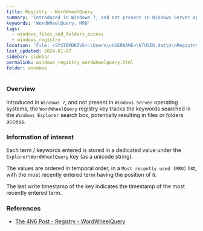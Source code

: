 ```yaml
---
title: Registry - WordWheelQuery
summary: 'Introduced in Windows 7, and not present in Windows Server operating systems, the WordWheelQuery registry key tracks the keywords searched in the Windows Explorer search box.\n\nInformation of interest: term / keywords entered in the Windows Explorer search box.\n\nValues are ordered in a most recently used list. The timestamp of search of the most recently searched item can thus be deduced from the last write timestamp of the registry key.'
keywords: 'WordWheelQuery, MRU'
tags:
  - windows_files_and_folders_access
  - windows_registry
location: 'File: <SYSTEMDRIVE>:\Users\<USERNAME>\NTUSER.dat\n\nRegistry key:\nHKCU\SOFTWARE\Microsoft\Windows\CurrentVersion\Explorer\WordWheelQuery'
last_updated: 2024-01-07
sidebar: sidebar
permalink: windows_registry_wordwheelquery.html
folder: windows
---
```


### Overview

Introduced in `Windows 7`, and not present in `Windows Server` operating
systems, the `WordWheelQuery` registry key tracks the keywords searched in
the `Windows Explorer` search box, potentially resulting in files or folders
access.

### Information of interest

Each term / keywords entered is stored in a dedicated value under the
`Explorer\WordWheelQuery` key (as a unicode string).

The values are ordered in temporal order, in a `Most recently used (MRU)` list,
with the most recently entered term having the position of `0`.

The last write timestamp of the key indicates the timestamp of the most
recently entered term.

### References

  - [The 4N6 Post - Registry - WordWheelQuery](https://www.4n6post.com/2023/02/registry-wordwheelquery.html)
